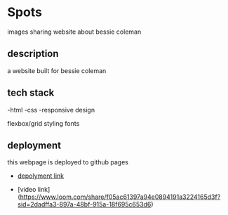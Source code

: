 # Spots

images sharing website about bessie coleman

## description

a website built for bessie coleman

## tech stack

-html
-css
-responsive design

flexbox/grid styling
fonts


## deployment

this webpage is deployed to github pages

- [depolyment link](:https://github.com/benjaminjupin/se_project_spots)

- [video link] (https://www.loom.com/share/f05ac61397a94e0894191a3224165d3f?sid=2dadffa3-897a-48bf-915a-18f695c653d6)
